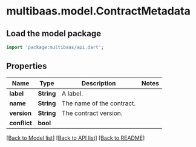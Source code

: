 # multibaas.model.ContractMetadata

## Load the model package
```dart
import 'package:multibaas/api.dart';
```

## Properties
Name | Type | Description | Notes
------------ | ------------- | ------------- | -------------
**label** | **String** | A label. | 
**name** | **String** | The name of the contract. | 
**version** | **String** | The contract version. | 
**conflict** | **bool** |  | 

[[Back to Model list]](../README.md#documentation-for-models) [[Back to API list]](../README.md#documentation-for-api-endpoints) [[Back to README]](../README.md)


